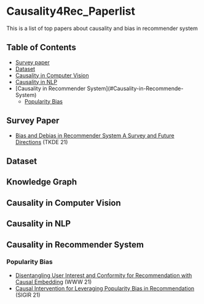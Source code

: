 # Causality4Rec_Paperlist

This is a list of top papers about causality and bias in recommender system

## Table of Contents

- [Survey paper](#Survey-Paper)
- [Dataset](#dataset)
- [Causality in Computer Vision](#Causality-in-Computer-Vision)
- [Causality in NLP](#Causality-in-NLP)
- [Causality in Recommender System](#Causality-in-Recommende- System)
  - [Popularity Bias](#Popularity-Bias)



## Survey Paper

- [Bias and Debias in Recommender System A Survey and Future Directions](https://arxiv.org/abs/2010.03240) (TKDE 21)

## Dataset

## Knowledge Graph

## Causality in Computer Vision

## Causality in NLP

## Causality in Recommender System

### Popularity Bias

* [Disentangling User Interest and Conformity for Recommendation with Causal Embedding](https://arxiv.org/abs/2006.11011) (WWW 21)
* [Causal Intervention for Leveraging Popularity Bias in Recommendation](https://arxiv.org/abs/2105.06067) (SIGIR 21)

